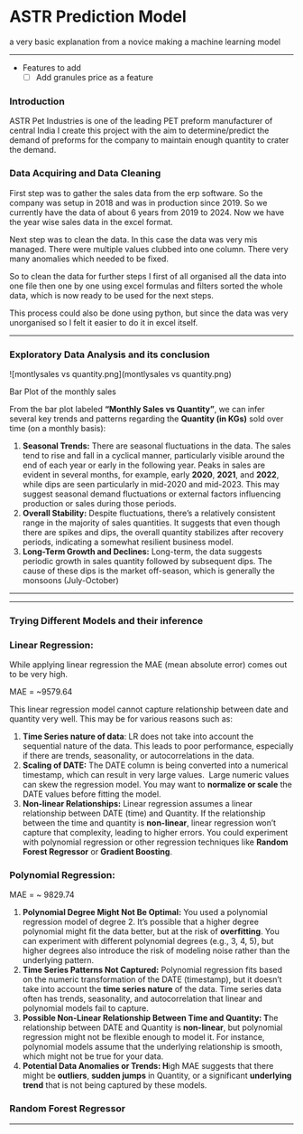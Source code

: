 # ASTR Prediction Model

a very basic explanation from a novice making a machine learning model

---

- Features to add
  - [ ] Add granules price as a feature

### Introduction

ASTR Pet Industries is one of the leading PET preform manufacturer of central India I create this project with the aim to determine/predict the demand of preforms for the company to maintain enough quantity to crater the demand.

### Data Acquiring and Data Cleaning

First step was to gather the sales data from the erp software. So the company was setup in 2018 and was in production since 2019. So we currently have the data of about 6 years from 2019 to 2024. Now we have the year wise sales data in the excel format.

Next step was to clean the data. In this case the data was very mis managed. There were multiple values clubbed into one column. There very many anomalies which needed to be fixed.

So to clean the data for further steps I first of all organised all the data into one file then one by one using excel formulas and filters sorted the whole data, which is now ready to be used for the next steps.

This process could also be done using python, but since the data was very unorganised so I felt it easier to do it in excel itself.

---

### Exploratory Data Analysis and its conclusion

![montlysales vs quantity.png](montlysales vs quantity.png)

Bar Plot of the monthly sales

From the bar plot labeled **“Monthly Sales vs Quantity”**, we can infer several key trends and patterns regarding the **Quantity (in KGs)** sold over time (on a monthly basis):

1. **Seasonal Trends:**
   There are seasonal fluctuations in the data. The sales tend to rise and fall in a cyclical manner, particularly visible around the end of each year or early in the following year.
   Peaks in sales are evident in several months, for example, early **2020**, **2021**, and **2022**, while dips are seen particularly in mid-2020 and mid-2023. This may suggest seasonal demand fluctuations or external factors influencing production or sales during those periods.
2. **Overall Stability:**
   Despite fluctuations, there’s a relatively consistent range in the majority of sales quantities. It suggests that even though there are spikes and dips, the overall quantity stabilizes after recovery periods, indicating a somewhat resilient business model.
3. **Long-Term Growth and Declines:**
   Long-term, the data suggests periodic growth in sales quantity followed by subsequent dips. The cause of these dips is the market off-season, which is generally the monsoons (July-October)

---

---

### Trying Different Models and their inference

### Linear Regression:

While applying linear regression the MAE (mean absolute error) comes out to be very high.

MAE = ~9579.64

This linear regression model cannot capture relationship between date and quantity very well. This may be for various reasons such as:

1. **Time Series nature of data**: LR does not take into account the sequential nature of the data. This leads to poor performance, especially if there are trends, seasonality, or autocorrelations in the data.
2. **Scaling of DATE:** The DATE column is being converted into a numerical timestamp, which can result in very large values.  Large numeric values can skew the regression model. You may want to **normalize or scale** the DATE values before fitting the model.
3. **Non-linear Relationships:** Linear regression assumes a linear relationship between DATE (time) and Quantity. If the relationship between the time and quantity is **non-linear**, linear regression won’t capture that complexity, leading to higher errors.
   You could experiment with polynomial regression or other regression techniques like **Random Forest Regressor** or **Gradient Boosting**.

### Polynomial Regression:

MAE = ~ 9829.74

1. **Polynomial Degree Might Not Be Optimal:** You used a polynomial regression model of degree 2. It’s possible that a higher degree polynomial might fit the data better, but at the risk of **overfitting**. You can experiment with different polynomial degrees (e.g., 3, 4, 5), but higher degrees also introduce the risk of modeling noise rather than the underlying pattern.
2. **Time Series Patterns Not Captured:** Polynomial regression fits based on the numeric transformation of the DATE (timestamp), but it doesn’t take into account the **time series nature** of the data. Time series data often has trends, seasonality, and autocorrelation that linear and polynomial models fail to capture.
3. **Possible Non-Linear Relationship Between Time and Quantity: T**he relationship between DATE and Quantity is **non-linear**, but polynomial regression might not be flexible enough to model it. For instance, polynomial models assume that the underlying relationship is smooth, which might not be true for your data.
4. **Potential Data Anomalies or Trends: H**igh MAE suggests that there might be **outliers**, **sudden jumps** in Quantity, or a significant **underlying trend** that is not being captured by these models.

### Random Forest Regressor

---
